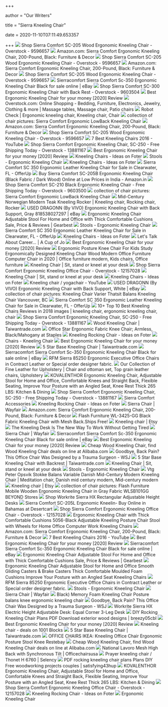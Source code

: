 +++
        
author = "Our Writers"
        
title = "Sierra Kneeling Chair"
        
date = 2020-11-10T07:11:49.653357
        
+++
[ ![](https://ak1.ostkcdn.com/images/products/9596657/Sierra-Comfort-SC-205-Wood-Ergonomic-Kneeling-Chair-61305d9a-d359-4ad0-93e2-5399bf3d587e.jpg)](https://ak1.ostkcdn.com/images/products/9596657/Sierra-Comfort-SC-205-Wood-Ergonomic-Kneeling-Chair-61305d9a-d359-4ad0-93e2-5399bf3d587e.jpg) Shop Sierra Comfort SC-205 Wood Ergonomic Kneeling Chair - Overstock -  9596657
[ ![](https://images-na.ssl-images-amazon.com/images/I/71ZxQPJmZWL._AC_SY450_.jpg)](https://images-na.ssl-images-amazon.com/images/I/71ZxQPJmZWL._AC_SY450_.jpg) Amazon.com: Sierra Comfort Ergonomic Kneeling Chair, 200-Pound, Black:  Furniture & Decor
[ ![](https://ak1.ostkcdn.com/images/products/9596657/Sierra-Comfort-SC-205-Wood-Ergonomic-Kneeling-Chair-d96a8a4c-b0c0-48ef-811d-63725b2daeba_600.jpg?impolicy=medium)](https://ak1.ostkcdn.com/images/products/9596657/Sierra-Comfort-SC-205-Wood-Ergonomic-Kneeling-Chair-d96a8a4c-b0c0-48ef-811d-63725b2daeba_600.jpg?impolicy=medium) Shop Sierra Comfort SC-205 Wood Ergonomic Kneeling Chair - Overstock -  9596657
[ ![](https://images-na.ssl-images-amazon.com/images/I/711QTprTxtL._AC_SX355_.jpg)](https://images-na.ssl-images-amazon.com/images/I/711QTprTxtL._AC_SX355_.jpg) Amazon.com: Sierra Comfort Ergonomic Kneeling Chair, 200-Pound, Black:  Furniture & Decor
[ ![](https://ak1.ostkcdn.com/images/products/9596657/Sierra-Comfort-SC-205-Wood-Ergonomic-Kneeling-Chair-13bb16de-60e1-46e8-a37b-7e39881ee5de.jpg)](https://ak1.ostkcdn.com/images/products/9596657/Sierra-Comfort-SC-205-Wood-Ergonomic-Kneeling-Chair-13bb16de-60e1-46e8-a37b-7e39881ee5de.jpg) Shop Sierra Comfort SC-205 Wood Ergonomic Kneeling Chair - Overstock -  9596657
[ ![](https://i.ebayimg.com/images/g/3AcAAOSw1opfh69-/s-l1600.jpg)](https://i.ebayimg.com/images/g/3AcAAOSw1opfh69-/s-l1600.jpg) Sierracomfort Sierra Comfort Sc-350 Ergonomic Kneeling Chair Black for sale  online | eBay
[ ![](https://ak1.ostkcdn.com/images/products/9603504/Sierra-Comfort-Ergonomic-Kneeling-Chair-SC-300-5c89ce3c-d871-47bc-9cfa-93c6ad84d020_600.jpg?impolicy=medium)](https://ak1.ostkcdn.com/images/products/9603504/Sierra-Comfort-Ergonomic-Kneeling-Chair-SC-300-5c89ce3c-d871-47bc-9cfa-93c6ad84d020_600.jpg?impolicy=medium) Shop Sierra Comfort SC-300 Ergonomic Kneeling Chair with Back Rest -  Overstock - 9603504
[ ![](https://x3g2v4y5.stackpathcdn.com/wp-content/uploads/2017/02/Sierra-Kneeling-Chair.jpg)](https://x3g2v4y5.stackpathcdn.com/wp-content/uploads/2017/02/Sierra-Kneeling-Chair.jpg) Best Ergonomic Kneeling Chair for your money [2020] Review
[ ![](https://i.pinimg.com/originals/cb/4b/89/cb4b8941409bbd603e5283c1b0dedbf5.jpg)](https://i.pinimg.com/originals/cb/4b/89/cb4b8941409bbd603e5283c1b0dedbf5.jpg) Overstock.com: Online Shopping - Bedding, Furniture, Electronics, Jewelry,  Clothing & more | Massage tables, Massage chair, Patio chairs
[ ![](https://i.pinimg.com/originals/e8/ab/bc/e8abbc790947044a3597fdeae71c4389.jpg)](https://i.pinimg.com/originals/e8/ab/bc/e8abbc790947044a3597fdeae71c4389.jpg) Robot Check | Ergonomic kneeling chair, Kneeling chair, Chair
[ ![](https://lh6.googleusercontent.com/proxy/nPDFWu0DmlfTNGMl4EfKzCobiEemN9iCQ1bGIFgxysWuzxuaNIwxu4FS9WFb1e2i--ZiqJpO8I5yZAe_yHDSuq0No1dJeTK1_fR7IJN1kVM=s0-d)](https://lh6.googleusercontent.com/proxy/nPDFWu0DmlfTNGMl4EfKzCobiEemN9iCQ1bGIFgxysWuzxuaNIwxu4FS9WFb1e2i--ZiqJpO8I5yZAe_yHDSuq0No1dJeTK1_fR7IJN1kVM=s0-d) collection of chair pictures: Sierra Comfort Ergonomic LowBack Kneeling  Chair
[ ![](https://images-na.ssl-images-amazon.com/images/I/81GfL8jmnxL._AC_SX355_.jpg)](https://images-na.ssl-images-amazon.com/images/I/81GfL8jmnxL._AC_SX355_.jpg) Amazon.com: Sierra Comfort Ergonomic Kneeling Chair, 200-Pound, Black:  Furniture & Decor
[ ![](https://ak1.ostkcdn.com/images/products/9596657/Sierra-Comfort-SC-205-Wood-Ergonomic-Kneeling-Chair-219a0428-a9be-4f8d-8153-943454408bb5_600.jpg?impolicy=medium)](https://ak1.ostkcdn.com/images/products/9596657/Sierra-Comfort-SC-205-Wood-Ergonomic-Kneeling-Chair-219a0428-a9be-4f8d-8153-943454408bb5_600.jpg?impolicy=medium) Shop Sierra Comfort SC-205 Wood Ergonomic Kneeling Chair - Overstock -  9596657
[ ![](https://i.ytimg.com/vi/FOe4DG7zDwc/maxresdefault.jpg)](https://i.ytimg.com/vi/FOe4DG7zDwc/maxresdefault.jpg) 7 Best Kneeling Chairs 2016 - YouTube
[ ![](https://ak1.ostkcdn.com/images/products/13881167/Sierra-Comfort-Ergonomic-Kneeling-Chair-SC-250-a6351bf0-53fe-45b0-97d8-720686ed6fd4.jpg)](https://ak1.ostkcdn.com/images/products/13881167/Sierra-Comfort-Ergonomic-Kneeling-Chair-SC-250-a6351bf0-53fe-45b0-97d8-720686ed6fd4.jpg) Shop Sierra Comfort Ergonomic Kneeling Chair, SC-250 - Free Shipping Today  - Overstock - 13881167
[ ![](https://x3g2v4y5.stackpathcdn.com/wp-content/uploads/2017/02/Best-Kneeling-Chairs.jpg)](https://x3g2v4y5.stackpathcdn.com/wp-content/uploads/2017/02/Best-Kneeling-Chairs.jpg) Best Ergonomic Kneeling Chair for your money [2020] Review
[ ![](https://foter.com/photos/234/sierra-comfort-sc-200b-ergonomic-kneeling-chair-200-pound-black.jpg?s=t)](https://foter.com/photos/234/sierra-comfort-sc-200b-ergonomic-kneeling-chair-200-pound-black.jpg?s=t) Kneeling Chairs - Ideas on Foter
[ ![](https://i.ebayimg.com/00/s/MTYwMFgxNjAw/z/fd4AAOSwJi9e~qjx/$_1.JPG)](https://i.ebayimg.com/00/s/MTYwMFgxNjAw/z/fd4AAOSwJi9e~qjx/$_1.JPG) Stools - Ergonomic Kneeling Chair
[ ![](https://foter.com/photos/234/sierra-comfort-sc-230b-ergonomic-kneeling-chair-200-pound-black.jpg?s=t)](https://foter.com/photos/234/sierra-comfort-sc-230b-ergonomic-kneeling-chair-200-pound-black.jpg?s=t) Kneeling Chairs - Ideas on Foter
[ ![](https://images.offerup.com/4LTvdPEvYqwtNo3K3DUHxoNZ3HY=/449x800/98a0/98a02c734e9d4f138055e6806f54022c.jpg)](https://images.offerup.com/4LTvdPEvYqwtNo3K3DUHxoNZ3HY=/449x800/98a0/98a02c734e9d4f138055e6806f54022c.jpg) Sierra Comfort SC 350 Ergonomic Leather Kneeling Chair for Sale in  Clearwater, FL - OfferUp
[ ![](https://images-na.ssl-images-amazon.com/images/I/714iTw-NtZL._SL1500_.jpg)](https://images-na.ssl-images-amazon.com/images/I/714iTw-NtZL._SL1500_.jpg) Buy Sierra Comfort SC-205B Ergonomic Kneeling Chair (Black Fabric / Dark  Wood) Online at Low Prices in India - Amazon.in
[ ![](https://ak1.ostkcdn.com/images/products/9603500/Sierra-Comfort-Ergonomic-Kneeling-Chair-SC-210-957476ce-ef23-400d-823b-c1632d042d63.jpg)](https://ak1.ostkcdn.com/images/products/9603500/Sierra-Comfort-Ergonomic-Kneeling-Chair-SC-210-957476ce-ef23-400d-823b-c1632d042d63.jpg) Shop Sierra Comfort SC-210 Black Ergonomic Kneeling Chair - Free Shipping  Today - Overstock - 9603500
[ ![](https://lh6.googleusercontent.com/proxy/-cDozbBss241-T-9wQ462X7tb8IdBVnZE2y4HOOnI4bxVYCTp2U5fAgriZz4borIaS6egFyTBiFY5-f2H7lSAED_hvIFUxf1kQtwREr5MJrY38I5zn_JfeMlIr2xDL7eDzq5p9H_qQ=s0-d)](https://lh6.googleusercontent.com/proxy/-cDozbBss241-T-9wQ462X7tb8IdBVnZE2y4HOOnI4bxVYCTp2U5fAgriZz4borIaS6egFyTBiFY5-f2H7lSAED_hvIFUxf1kQtwREr5MJrY38I5zn_JfeMlIr2xDL7eDzq5p9H_qQ=s0-d) collection of chair pictures: Sierra Comfort Ergonomic LowBack Kneeling  Chair
[ ![](https://i.pinimg.com/originals/b5/7c/62/b57c62a72791a5c2184f2e13c9732aee.png)](https://i.pinimg.com/originals/b5/7c/62/b57c62a72791a5c2184f2e13c9732aee.png) Mid-Century Norwegian Modern Teak Kneeling Rocker | Kneeling chair, Rocking  chair, Rocker
[ ![](https://itsvivo.com/files/CHAIR/DN-CH-K02G_01.jpg)](https://itsvivo.com/files/CHAIR/DN-CH-K02G_01.jpg) USED DRAGONN (By VIVO) Ergonomic Kneeling Chair with Back Support, Gray  818538027297 | eBay
[ ![](https://gloimg.gbtcdn.com/storage/item/6522842199838806016/15822/1022b33e6dcc.jpg)](https://gloimg.gbtcdn.com/storage/item/6522842199838806016/15822/1022b33e6dcc.jpg) Ergonomic Kneeling Chair Adjustable Stool For Home and Office with Thick  Comfortable Cushions Sale, Price & Reviews | Gearbest
[ ![](https://i.ebayimg.com/00/s/ODAwWDgwMA==/z/XrgAAOSwTjRfM6hw/$_1.JPG)](https://i.ebayimg.com/00/s/ODAwWDgwMA==/z/XrgAAOSwTjRfM6hw/$_1.JPG) Stools - Ergonomic Kneeling Chair
[ ![](https://photos.offerup.com/r10veUAId__p7-0PV-fKP5MLbns=/449x800/5a54/5a54762affe2491f932498e2b54f73c2.jpg)](https://photos.offerup.com/r10veUAId__p7-0PV-fKP5MLbns=/449x800/5a54/5a54762affe2491f932498e2b54f73c2.jpg) Sierra Comfort SC 350 Ergonomic Leather Kneeling Chair for Sale in  Clearwater, FL - OfferUp
[ ![](https://foter.com/photos/206/kneeling-chairs-3.jpg?s=pi)](https://foter.com/photos/206/kneeling-chairs-3.jpg?s=pi) Kneeling Chairs - Ideas on Foter
[ ![](https://cupofjo.com/wp-content/uploads/2014/09/ergonomic_kneeling_chair.jpg)](https://cupofjo.com/wp-content/uploads/2014/09/ergonomic_kneeling_chair.jpg) Let's Talk About Career... | A Cup of Jo
[ ![](https://x3g2v4y5.stackpathcdn.com/wp-content/uploads/2017/02/Jazzy-Kneeling-chair-1.jpg)](https://x3g2v4y5.stackpathcdn.com/wp-content/uploads/2017/02/Jazzy-Kneeling-chair-1.jpg) Best Ergonomic Kneeling Chair for your money [2020] Review
[ ![](https://i.pinimg.com/originals/e6/da/61/e6da610db17400ba6d3cbfbe155e14d1.jpg)](https://i.pinimg.com/originals/e6/da/61/e6da610db17400ba6d3cbfbe155e14d1.jpg) Ergonomic Posture Knee Chair For Kids Study Ergonomically Designed Kneeling  Chair Wood Modern Office Furniture Computer Chair in 2020 | Office  furniture modern, Kids chairs, Office furniture
[ ![](https://cdn3.volusion.com/wbavx.ynowd/v/vspfiles/photos/CH-HP-5000-3.jpg?v-cache=1383656684)](https://cdn3.volusion.com/wbavx.ynowd/v/vspfiles/photos/CH-HP-5000-3.jpg?v-cache=1383656684) Kneeling Chair | Sit, stand or kneel at your desk
[ ![](https://ak1.ostkcdn.com/images/products/12157028/Sierra-Comfort-Ergonomic-Kneeling-Office-Chair-a799d7a6-b413-476d-bb6e-0568a210a22b.jpg)](https://ak1.ostkcdn.com/images/products/12157028/Sierra-Comfort-Ergonomic-Kneeling-Office-Chair-a799d7a6-b413-476d-bb6e-0568a210a22b.jpg) Shop Sierra Comfort Ergonomic Kneeling Office Chair - Overstock - 12157028
[ ![](https://cdn3.volusion.com/wbavx.ynowd/v/vspfiles/photos/CH-HP-5000-2.jpg?v-cache=1383656684)](https://cdn3.volusion.com/wbavx.ynowd/v/vspfiles/photos/CH-HP-5000-2.jpg?v-cache=1383656684) Kneeling Chair | Sit, stand or kneel at your desk
[ ![](https://foter.com/photos/206/sierra-comfort-sc-205l-ergonomic-kneeling-chair-brown-fabric-light-wood.jpg?s=t)](https://foter.com/photos/206/sierra-comfort-sc-205l-ergonomic-kneeling-chair-brown-fabric-light-wood.jpg?s=t) Kneeling Chairs - Ideas on Foter
[ ![](https://i.ytimg.com/vi/DMNtyesb4ag/hqdefault.jpg)](https://i.ytimg.com/vi/DMNtyesb4ag/hqdefault.jpg) Kneeling chair / yogachair - YouTube
[ ![](https://itsvivo.com/files/CHAIR/DN-CH-K02W_01.jpg)](https://itsvivo.com/files/CHAIR/DN-CH-K02W_01.jpg) USED DRAGONN (By VIVO) Ergonomic Kneeling Chair with Back Support, White |  eBay
[ ![](https://media.radiusofficefurniture.com/Varier-Wing-Balans-Kneeling-Chair-in-green-with-a-user-.jpg)](https://media.radiusofficefurniture.com/Varier-Wing-Balans-Kneeling-Chair-in-green-with-a-user-.jpg) collection of chair pictures: Kneeling Chair Varier Thatsit Balans Kneeling  Chair Vancouver, BC
[ ![](https://photos.offerup.com/aOGNDmvYt6S-XTTtHXzJCsLkkI0=/449x800/963a/963a726674554ac19137c55a3dbc2975.jpg)](https://photos.offerup.com/aOGNDmvYt6S-XTTtHXzJCsLkkI0=/449x800/963a/963a726674554ac19137c55a3dbc2975.jpg) Sierra Comfort SC 350 Ergonomic Leather Kneeling Chair for Sale in  Clearwater, FL - OfferUp
[ ![](https://i.pinimg.com/236x/29/fc/a7/29fca7c79d207e4ba6826f11f2101f63.jpg)](https://i.pinimg.com/236x/29/fc/a7/29fca7c79d207e4ba6826f11f2101f63.jpg) 10+ Top 10 Best Kneeling Chairs Reviews in 2018 images | kneeling chair,  ergonomic kneeling chair, chair
[ ![](https://ak1.ostkcdn.com/images/products/13881167/Sierra-Comfort-Ergonomic-Kneeling-Chair-SC-250-c4cba097-a8fe-4020-9899-a84f95822da0_600.jpg?impolicy=medium)](https://ak1.ostkcdn.com/images/products/13881167/Sierra-Comfort-Ergonomic-Kneeling-Chair-SC-250-c4cba097-a8fe-4020-9899-a84f95822da0_600.jpg?impolicy=medium) Shop Sierra Comfort Ergonomic Kneeling Chair, SC-250 - Free Shipping Today  - Overstock - 13881167
[ ![](https://im01.itaiwantrade.com/9ac0b1ed-6bd0-4dc7-81b6-b632ca45dfbd/HD-GL149WC.jpg)](https://im01.itaiwantrade.com/9ac0b1ed-6bd0-4dc7-81b6-b632ca45dfbd/HD-GL149WC.jpg) Wood Kneeling Chair | Taiwantrade.com
[ ![](https://www.staples-3p.com/s7/is/image/Staples/s0335174_sc7?$std$)](https://www.staples-3p.com/s7/is/image/Staples/s0335174_sc7?$std$) Office Star Ergonomic Fabric Knee Chair; Armless, Black/Mahogany at Staples
[ ![](https://foter.com/photos/331/sierra-comfort-rocking-kneeling-chair-1.jpg?s=t)](https://foter.com/photos/331/sierra-comfort-rocking-kneeling-chair-1.jpg?s=t) Kneeling Rocking Chair - Ideas on Foter
[ ![](https://i.ebayimg.com/00/s/MTYwMFgxNjAw/z/Vy4AAOSwnB1fbpHs/$_1.JPG)](https://i.ebayimg.com/00/s/MTYwMFgxNjAw/z/Vy4AAOSwnB1fbpHs/$_1.JPG) Chairs - Kneeling Chair
[ ![](https://x3g2v4y5.stackpathcdn.com/wp-content/uploads/2017/02/SLEEKFORM-Ergonomic-Kneeling-Chair.jpg)](https://x3g2v4y5.stackpathcdn.com/wp-content/uploads/2017/02/SLEEKFORM-Ergonomic-Kneeling-Chair.jpg) Best Ergonomic Kneeling Chair for your money [2020] Review
[ ![](https://im01.itaiwantrade.com/27e26285-7ef1-42cd-9304-eceebcd7fd2b/kneeling_chair_series.jpg)](https://im01.itaiwantrade.com/27e26285-7ef1-42cd-9304-eceebcd7fd2b/kneeling_chair_series.jpg) 5 Star Base Kneeling Chair | Taiwantrade.com
[ ![](https://i.ebayimg.com/images/g/Sd0AAOSwIF5fkJuE/s-l225.jpg)](https://i.ebayimg.com/images/g/Sd0AAOSwIF5fkJuE/s-l225.jpg) Sierracomfort Sierra Comfort Sc-350 Ergonomic Kneeling Chair Black for sale  online | eBay
[ ![](https://cdn3.volusion.com/z7rsy.b4q2u/v/vspfiles/photos/RFM-Sierra-85250-2.jpg?v-cache=1340716028)](https://cdn3.volusion.com/z7rsy.b4q2u/v/vspfiles/photos/RFM-Sierra-85250-2.jpg?v-cache=1340716028) RFM Sierra 85250 Ergonomic Executive Office Chairs in Contract Leather or  Special order designer fabric.
[ ![](https://i.pinimg.com/736x/53/cb/b8/53cbb84bfb5b84b7e2c2390633ab640f.jpg)](https://i.pinimg.com/736x/53/cb/b8/53cbb84bfb5b84b7e2c2390633ab640f.jpg) Our Collection of Fine Leather for Upholstery | Chair and ottoman set, Top  grain leather chairs, Upholstery
[ ![](https://images-na.ssl-images-amazon.com/images/I/61uDIQ96TyL._AC_SL1200_.jpg)](https://images-na.ssl-images-amazon.com/images/I/61uDIQ96TyL._AC_SL1200_.jpg) KOVALENTHOR Ergonomic Kneeling Chair, Adjustable Stool for Home and Office,  Comfortable Knees and Straight Back, Flexible Seating, Improve Your Posture  with an Angled Seat, Knee Rest Thick 265 LBS: Kitchen & Dining
[ ![](https://ak1.ostkcdn.com/images/products/13881167/Sierra-Comfort-Ergonomic-Kneeling-Chair-SC-250-8c874684-b01c-4255-a32b-ea18b71b11f8_600.jpg?impolicy=medium)](https://ak1.ostkcdn.com/images/products/13881167/Sierra-Comfort-Ergonomic-Kneeling-Chair-SC-250-8c874684-b01c-4255-a32b-ea18b71b11f8_600.jpg?impolicy=medium) Shop Sierra Comfort Ergonomic Kneeling Chair, SC-250 - Free Shipping Today  - Overstock - 13881167
[ ![](http://sierracomfort.com/media/catalog/product/cache/1/small_image/300x300/9df78eab33525d08d6e5fb8d27136e95/p/c/pc31_1_.jpg)](http://sierracomfort.com/media/catalog/product/cache/1/small_image/300x300/9df78eab33525d08d6e5fb8d27136e95/p/c/pc31_1_.jpg) Sierra Comfort Accessories
[ ![](https://foter.com/photos/261/kneeling-chair-plans.jpg?s=pi)](https://foter.com/photos/261/kneeling-chair-plans.jpg?s=pi) Kneeling Rocking Chair - Ideas on Foter
[ ![](https://secure.img1-fg.wfcdn.com/im/24329576/resize-h310-w310%5Ecompr-r85/1251/125108356/sierra-patio-chair-with-cushions.jpg)](https://secure.img1-fg.wfcdn.com/im/24329576/resize-h310-w310%5Ecompr-r85/1251/125108356/sierra-patio-chair-with-cushions.jpg) Sierra Chair | Wayfair
[ ![](https://images-na.ssl-images-amazon.com/images/I/81ljZtaXbFL._AC_UL320_SR214,320_.jpg)](https://images-na.ssl-images-amazon.com/images/I/81ljZtaXbFL._AC_UL320_SR214,320_.jpg) Amazon.com: Sierra Comfort Ergonomic Kneeling Chair, 200-Pound, Black:  Furniture & Decor
[ ![](https://cdn10.bigcommerce.com/s-71bfm8/products/156390/images/412203/0310-12.front__44448.1515612296.1280.1280.jpg?c=2)](https://cdn10.bigcommerce.com/s-71bfm8/products/156390/images/412203/0310-12.front__44448.1515612296.1280.1280.jpg?c=2) Flash Furniture WL-3425-GG Black Fabric Kneeling Chair with Mesh Back.Ships  Free!
[ ![](https://i.etsystatic.com/23161186/c/793/630/0/81/il/590939/2543918762/il_340x270.2543918762_jwus.jpg)](https://i.etsystatic.com/23161186/c/793/630/0/81/il/590939/2543918762/il_340x270.2543918762_jwus.jpg) Kneeling chair | Etsy
[ ![](https://wonderfulengineering.com/wp-content/uploads/2016/12/kneeling-desk2.jpg)](https://wonderfulengineering.com/wp-content/uploads/2016/12/kneeling-desk2.jpg) The Kneeling Desk Is The New Way To Work Without Getting Tired
[ ![](https://secure.img1-fg.wfcdn.com/im/18793494/resize-h600-w600%5Ecompr-r85/3320/33206089/Sierra+Armchair.jpg)](https://secure.img1-fg.wfcdn.com/im/18793494/resize-h600-w600%5Ecompr-r85/3320/33206089/Sierra+Armchair.jpg) Sierra Chair | Wayfair
[ ![](https://i.ebayimg.com/images/g/NKoAAOSw5K5fh6-A/s-l1600.jpg)](https://i.ebayimg.com/images/g/NKoAAOSw5K5fh6-A/s-l1600.jpg) Sierracomfort Sierra Comfort Sc-350 Ergonomic Kneeling Chair Black for sale  online | eBay
[ ![](https://x3g2v4y5.stackpathcdn.com/wp-content/uploads/2017/02/Giantex-Ergonomic-Kneeling-Chair-1.jpg)](https://x3g2v4y5.stackpathcdn.com/wp-content/uploads/2017/02/Giantex-Ergonomic-Kneeling-Chair-1.jpg) Best Ergonomic Kneeling Chair for your money [2020] Review
[ ![](https://sc02.alicdn.com/kf/HTB1V2j5SFXXXXXKaXXXq6xXFXXX3.jpg)](https://sc02.alicdn.com/kf/HTB1V2j5SFXXXXXKaXXXq6xXFXXX3.jpg) Cheap Wood Kneeling Chair, find Wood Kneeling Chair deals on line at  Alibaba.com
[ ![](https://images.wsj.net/im-145114?width=1280&size=1.33333333)](https://images.wsj.net/im-145114?width=1280&size=1.33333333) Goodbye, Back Pain? This Office Chair Was Designed by a Trauma Surgeon - WSJ
[ ![](https://im01.itaiwantrade.com/663edda3-6e07-4eb3-8c31-3bf17fb6c699/2019.4.17_16.16.26_6920.jpg)](https://im01.itaiwantrade.com/663edda3-6e07-4eb3-8c31-3bf17fb6c699/2019.4.17_16.16.26_6920.jpg) 5 Star Base Kneeling Chair with Backrest | Taiwantrade.com
[ ![](https://cdn3.volusion.com/wbavx.ynowd/v/vspfiles/photos/CH-HP-5000-4.jpg?v-cache=1383656684)](https://cdn3.volusion.com/wbavx.ynowd/v/vspfiles/photos/CH-HP-5000-4.jpg?v-cache=1383656684) Kneeling Chair | Sit, stand or kneel at your desk
[ ![](https://i.ebayimg.com/00/s/MTU5OVgxNjAw/z/wjIAAOSwB7lfjzb7/$_1.JPG)](https://i.ebayimg.com/00/s/MTU5OVgxNjAw/z/wjIAAOSwB7lfjzb7/$_1.JPG) Stools - Ergonomic Kneeling Chair
[ ![](https://i.pinimg.com/originals/9a/8f/82/9a8f82d3060e4ee63c587d598eaab19e.jpg)](https://i.pinimg.com/originals/9a/8f/82/9a8f82d3060e4ee63c587d598eaab19e.jpg) Vtg Peter Opsvik Stokke Balans Variable Danish Mid-Century Modern Kneeling  Chair | Meditation chair, Danish mid century modern, Mid-century modern
[ ![](https://i.etsystatic.com/23161186/c/800/635/0/136/il/fab5a1/2498129559/il_340x270.2498129559_2od6.jpg)](https://i.etsystatic.com/23161186/c/800/635/0/136/il/fab5a1/2498129559/il_340x270.2498129559_2od6.jpg) Kneeling chair | Etsy
[ ![](https://lh4.googleusercontent.com/proxy/Tv5IGngYolLjpXxq-xLmCz1hw0yUBYk4zTQmujyH1kdGxupGYcNDZ99CkyKOXaw6AEImOhNNdDPnrFAWUo7opEj7i6Xv5LVyClqK2J9JixV_-60jY_d8KFEmDw94sUrI=s0-d)](https://lh4.googleusercontent.com/proxy/Tv5IGngYolLjpXxq-xLmCz1hw0yUBYk4zTQmujyH1kdGxupGYcNDZ99CkyKOXaw6AEImOhNNdDPnrFAWUo7opEj7i6Xv5LVyClqK2J9JixV_-60jY_d8KFEmDw94sUrI=s0-d) collection of chair pictures: Flash Furniture Mobile Wooden Ergonomic Kneeling  Chair in Gray Fabric WLSB101GG BEYOND Stores
[ ![](https://cdn11.bigcommerce.com/s-492apnl0xy/images/stencil/1280x1280/products/674/3077/workrite-sierra-rectangle-wrk147-1__65643.1489424849.jpg?c=2)](https://cdn11.bigcommerce.com/s-492apnl0xy/images/stencil/1280x1280/products/674/3077/workrite-sierra-rectangle-wrk147-1__65643.1489424849.jpg?c=2) Shop Workrite Sierra HX Rectangular Adjustable Height Desks
[ ![](https://images-na.ssl-images-amazon.com/images/I/31P4my2BmkL.jpg)](https://images-na.ssl-images-amazon.com/images/I/31P4my2BmkL.jpg) Sierra Comfort SC-205L Ergonomic Kneelin- Buy Online in Bahamas at  Desertcart
[ ![](https://ak1.ostkcdn.com/images/products/12157028/Sierra-Comfort-Ergonomic-Kneeling-Office-Chair-90a3c6cb-7416-495a-8795-f61530a52839.jpg)](https://ak1.ostkcdn.com/images/products/12157028/Sierra-Comfort-Ergonomic-Kneeling-Office-Chair-90a3c6cb-7416-495a-8795-f61530a52839.jpg) Shop Sierra Comfort Ergonomic Kneeling Office Chair - Overstock - 12157028
[ ![](https://images-na.ssl-images-amazon.com/images/I/71c8UZ7LFdL._AC_SL1500_.jpg)](https://images-na.ssl-images-amazon.com/images/I/71c8UZ7LFdL._AC_SL1500_.jpg) Ergonomic Kneeling Chair with Thick Comfortable Cushions 5056-Black  Adjustable Kneeling Posture Chair Stool with Wheels for Home Office  Computer Work Kneeling Chairs
[ ![](https://images-na.ssl-images-amazon.com/images/I/911tJNw91XL._AC_SX679_.jpg)](https://images-na.ssl-images-amazon.com/images/I/911tJNw91XL._AC_SX679_.jpg) Amazon.com: Sierra Comfort Ergonomic Kneeling Chair, 200-Pound, Black:  Furniture & Decor
[ ![](https://i.ytimg.com/vi/FOe4DG7zDwc/hqdefault.jpg)](https://i.ytimg.com/vi/FOe4DG7zDwc/hqdefault.jpg) 7 Best Kneeling Chairs 2016 - YouTube
[ ![](https://x3g2v4y5.stackpathcdn.com/wp-content/uploads/2017/02/Varier-Variable-Balan-Kneeling-Chair.jpg)](https://x3g2v4y5.stackpathcdn.com/wp-content/uploads/2017/02/Varier-Variable-Balan-Kneeling-Chair.jpg) Best Ergonomic Kneeling Chair for your money [2020] Review
[ ![](https://i.ebayimg.com/images/g/CWoAAOSwNkhfgS-a/s-l225.jpg)](https://i.ebayimg.com/images/g/CWoAAOSwNkhfgS-a/s-l225.jpg) Sierracomfort Sierra Comfort Sc-350 Ergonomic Kneeling Chair Black for sale  online | eBay
[ ![](https://des.gbtcdn.com/storage/item/6522842199838806016/15822/8c08663abebf.jpg)](https://des.gbtcdn.com/storage/item/6522842199838806016/15822/8c08663abebf.jpg) Ergonomic Kneeling Chair Adjustable Stool For Home and Office with Thick  Comfortable Cushions Sale, Price & Reviews | Gearbest
[ ![](https://images-na.ssl-images-amazon.com/images/I/61e4vdAjtVL._SL1500_.jpg)](https://images-na.ssl-images-amazon.com/images/I/61e4vdAjtVL._SL1500_.jpg) Ergonomic Kneeling Chair Adjustable Stool for Home and Office Smooth  Gliding Casters & Brake Casters Thick Comfortable Moulded Foam Cushions  Improve Your Posture with an Angled Seat Kneeling Chairs
[ ![](https://cdn3.volusion.com/z7rsy.b4q2u/v/vspfiles/photos/RFM-Sierra-85250-3.jpg?v-cache=1340716028)](https://cdn3.volusion.com/z7rsy.b4q2u/v/vspfiles/photos/RFM-Sierra-85250-3.jpg?v-cache=1340716028) RFM Sierra 85250 Ergonomic Executive Office Chairs in Contract Leather or  Special order designer fabric.
[ ![](https://i.ebayimg.com/00/s/MTAwMVgxMDAx/z/z0cAAOSw0otfbd-U/$_1.JPG)](https://i.ebayimg.com/00/s/MTAwMVgxMDAx/z/z0cAAOSw0otfbd-U/$_1.JPG) Stools - Ergonomic Kneeling Chair
[ ![](https://secure.img1-fg.wfcdn.com/im/51935822/resize-h310-w310%5Ecompr-r85/6516/65162780/sierra-wingback-chair.jpg)](https://secure.img1-fg.wfcdn.com/im/51935822/resize-h310-w310%5Ecompr-r85/6516/65162780/sierra-wingback-chair.jpg) Sierra Chair | Wayfair
[ ![](https://i.pinimg.com/originals/90/72/37/90723777ed84b17eb75af3c1aff6834e.jpg)](https://i.pinimg.com/originals/90/72/37/90723777ed84b17eb75af3c1aff6834e.jpg) Black) Memory Foam Kneeling Chair Posture balans knee ergonomic kneeling  chair
[ ![](https://images.wsj.net/im-145117?width=620&size=custom_5000x5962)](https://images.wsj.net/im-145117?width=620&size=custom_5000x5962) Goodbye, Back Pain? This Office Chair Was Designed by a Trauma Surgeon - WSJ
[ ![](https://cdn11.bigcommerce.com/s-27510/images/stencil/original/products/819/3980/Workrite_Sierra_HX_Elec_3_leg_Levels__27525.1358543883.jpg?c=2)](https://cdn11.bigcommerce.com/s-27510/images/stencil/original/products/819/3980/Workrite_Sierra_HX_Elec_3_leg_Levels__27525.1358543883.jpg?c=2) Workrite Sierra HX Electric Height Adjustable Desk: Equal Corner 3-Leg Desk
[ ![](https://johnmagor.files.wordpress.com/2011/03/dsc0018.jpg?w=408)](https://johnmagor.files.wordpress.com/2011/03/dsc0018.jpg?w=408) DIY Rocking Kneeling Chair Plans PDF Download exterior wood designs |  breezy05cbl
[ ![](https://x3g2v4y5.stackpathcdn.com/wp-content/uploads/2017/02/Flash-Furniture-Kneeling-Office-Chair.jpg)](https://x3g2v4y5.stackpathcdn.com/wp-content/uploads/2017/02/Flash-Furniture-Kneeling-Office-Chair.jpg) Best Ergonomic Kneeling Chair for your money [2020] Review
[ ![](https://img0.etsystatic.com/024/0/7115146/il_570xN.481150622_kvo9.jpg)](https://img0.etsystatic.com/024/0/7115146/il_570xN.481150622_kvo9.jpg) Kneeling chair - deals on 1001 Blocks
[ ![](https://im01.itaiwantrade.com/ac52ff38-ec13-4ccd-b159-75f43a97b286/HD-OF150-pvc.jpg)](https://im01.itaiwantrade.com/ac52ff38-ec13-4ccd-b159-75f43a97b286/HD-OF150-pvc.jpg) 5 Star Base Kneeling Chair | Taiwantrade.com
[ ![](http://common2.csnimages.com/lf/49/hash/7853/3799523/1/Sierra-Comfort-SC-205B-Ergonomic-Kneeling-Chair-in-Black.jpg)](http://common2.csnimages.com/lf/49/hash/7853/3799523/1/Sierra-Comfort-SC-205B-Ergonomic-Kneeling-Chair-in-Black.jpg) OFFICE CHAIRS IKEA: Kneeling Office Chair Ergonomic Posture Stool Knee  Restebay
[ ![](https://sc01.alicdn.com/kf/HTB16qQHSpXXXXa1XFXXq6xXFXXXa.jpg)](https://sc01.alicdn.com/kf/HTB16qQHSpXXXXa1XFXXq6xXFXXXa.jpg) Cheap Wood Kneeling Chair, find Wood Kneeling Chair deals on line at  Alibaba.com
[ ![](https://cdn11.bigcommerce.com/s-lpku7oc/images/stencil/1280x1280/products/2298/25696/lavoro__74456.1485457833.png?c=2)](https://cdn11.bigcommerce.com/s-lpku7oc/images/stencil/1280x1280/products/2298/25696/lavoro__74456.1485457833.png?c=2) National Lavoro Mesh High Back with Synchronous Tilt | Officechairsusa
[ ![](https://selency.imgix.net/8aee0da3-bed8-40ad-99b8-521d5bc5ac14/prayer-kneeling-chair-thonet-h-6760_original.png?bg=F5F5F5&fit=fill&auto=format%2Ccompress&w=579&h=475&meta_format=product_grey_main&fm=jpg)](https://selency.imgix.net/8aee0da3-bed8-40ad-99b8-521d5bc5ac14/prayer-kneeling-chair-thonet-h-6760_original.png?bg=F5F5F5&fit=fill&auto=format%2Ccompress&w=579&h=475&meta_format=product_grey_main&fm=jpg) Prayer kneeling chair / Thonet H 6760 | Selency
[ ![](https://marcys.files.wordpress.com/2013/07/minnesota-twins-broken-bat-rocking-chair-gift-to-rivera.jpg?w=458)](https://marcys.files.wordpress.com/2013/07/minnesota-twins-broken-bat-rocking-chair-gift-to-rivera.jpg?w=458) PDF rocking kneeling chair plans Plans DIY Free woodworking projects  couples | satisfying43hup
[ ![](https://images-na.ssl-images-amazon.com/images/I/61gBl-O8nxL._AC_SL1200_.jpg)](https://images-na.ssl-images-amazon.com/images/I/61gBl-O8nxL._AC_SL1200_.jpg) KOVALENTHOR Ergonomic Kneeling Chair, Adjustable Stool for Home and Office,  Comfortable Knees and Straight Back, Flexible Seating, Improve Your Posture  with an Angled Seat, Knee Rest Thick 265 LBS: Kitchen & Dining
[ ![](https://ak1.ostkcdn.com/images/products/12157028/Sierra-Comfort-Ergonomic-Kneeling-Office-Chair-2f86d161-a316-4ba0-956e-2b97cd05d79f.jpg)](https://ak1.ostkcdn.com/images/products/12157028/Sierra-Comfort-Ergonomic-Kneeling-Office-Chair-2f86d161-a316-4ba0-956e-2b97cd05d79f.jpg) Shop Sierra Comfort Ergonomic Kneeling Office Chair - Overstock - 12157028
[ ![](https://foter.com/photos/331/other-picture-ofrocking-kneeling-chair-dopsvrb.jpg?s=pi)](https://foter.com/photos/331/other-picture-ofrocking-kneeling-chair-dopsvrb.jpg?s=pi) Kneeling Rocking Chair - Ideas on Foter
[ ![](x-raw-image:///fe7dfebca5a579068360bc59c2c694b1fcf9926928db294bef0e2ac63ccd02c5)](x-raw-image:///fe7dfebca5a579068360bc59c2c694b1fcf9926928db294bef0e2ac63ccd02c5) Ergonomic Kneeling Chair
